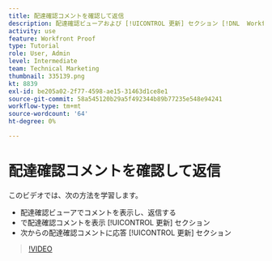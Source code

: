 ```yaml
---
title: 配達確認コメントを確認して返信
description: 配達確認ビューアおよび [!UICONTROL 更新] セクション [!DNL  Workfront].
activity: use
feature: Workfront Proof
type: Tutorial
role: User, Admin
level: Intermediate
team: Technical Marketing
thumbnail: 335139.png
kt: 8839
exl-id: be205a02-2f77-4598-ae15-31463d1ce8e1
source-git-commit: 58a545120b29a5f492344b89b77235e548e94241
workflow-type: tm+mt
source-wordcount: '64'
ht-degree: 0%

---
```


# 配達確認コメントを確認して返信

このビデオでは、次の方法を学習します。

* 配達確認ビューアでコメントを表示し、返信する
* で配達確認コメントを表示 [!UICONTROL 更新] セクション
* 次からの配達確認コメントに応答 [!UICONTROL 更新] セクション

>[!VIDEO](https://video.tv.adobe.com/v/335139/?quality=12)
